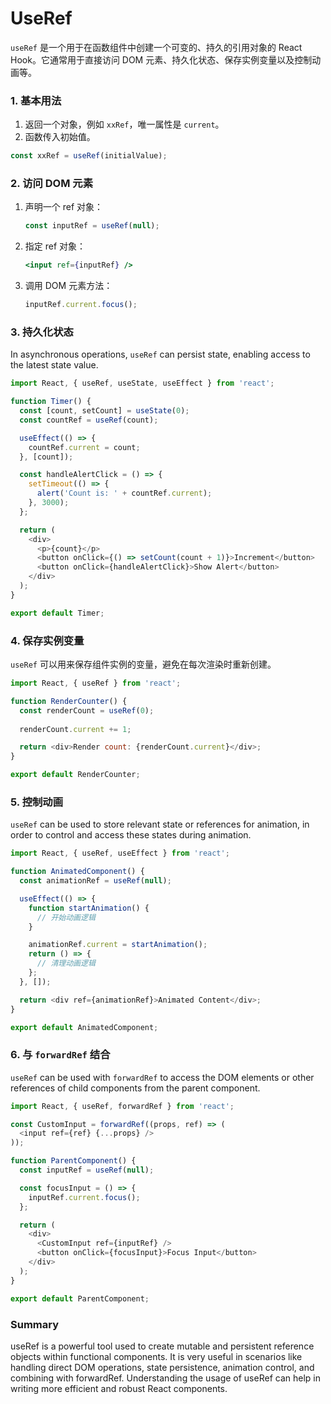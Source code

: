 # UseRef

`useRef` 是一个用于在函数组件中创建一个可变的、持久的引用对象的 React Hook。它通常用于直接访问 DOM 元素、持久化状态、保存实例变量以及控制动画等。

### 1. 基本用法

1. 返回一个对象，例如 `xxRef`，唯一属性是 `current`。
2. 函数传入初始值。

```javascript
const xxRef = useRef(initialValue);
```

### 2. 访问 DOM 元素

1. 声明一个 ref 对象：

   ```javascript
   const inputRef = useRef(null);
   ```

2. 指定 ref 对象：

   ```jsx
   <input ref={inputRef} />
   ```

3. 调用 DOM 元素方法：

   ```javascript
   inputRef.current.focus();
   ```

### 3. 持久化状态

In asynchronous operations, `useRef` can persist state, enabling access to the latest state value.

```javascript
import React, { useRef, useState, useEffect } from 'react';

function Timer() {
  const [count, setCount] = useState(0);
  const countRef = useRef(count);

  useEffect(() => {
    countRef.current = count;
  }, [count]);

  const handleAlertClick = () => {
    setTimeout(() => {
      alert('Count is: ' + countRef.current);
    }, 3000);
  };

  return (
    <div>
      <p>{count}</p>
      <button onClick={() => setCount(count + 1)}>Increment</button>
      <button onClick={handleAlertClick}>Show Alert</button>
    </div>
  );
}

export default Timer;
```

### 4. 保存实例变量

`useRef` 可以用来保存组件实例的变量，避免在每次渲染时重新创建。

```javascript
import React, { useRef } from 'react';

function RenderCounter() {
  const renderCount = useRef(0);
  
  renderCount.current += 1;

  return <div>Render count: {renderCount.current}</div>;
}

export default RenderCounter;
```

### 5. 控制动画

`useRef` can be used to store relevant state or references for animation, in order to control and access these states during animation.

```javascript
import React, { useRef, useEffect } from 'react';

function AnimatedComponent() {
  const animationRef = useRef(null);

  useEffect(() => {
    function startAnimation() {
      // 开始动画逻辑
    }

    animationRef.current = startAnimation();
    return () => {
      // 清理动画逻辑
    };
  }, []);

  return <div ref={animationRef}>Animated Content</div>;
}

export default AnimatedComponent;
```

### 6. 与 `forwardRef` 结合

`useRef` can be used with `forwardRef` to access the DOM elements or other references of child components from the parent component.

```javascript
import React, { useRef, forwardRef } from 'react';

const CustomInput = forwardRef((props, ref) => (
  <input ref={ref} {...props} />
));

function ParentComponent() {
  const inputRef = useRef(null);

  const focusInput = () => {
    inputRef.current.focus();
  };

  return (
    <div>
      <CustomInput ref={inputRef} />
      <button onClick={focusInput}>Focus Input</button>
    </div>
  );
}

export default ParentComponent;
```

### Summary

useRef is a powerful tool used to create mutable and persistent reference objects within functional components. It is very useful in scenarios like handling direct DOM operations, state persistence, animation control, and combining with forwardRef. Understanding the usage of useRef can help in writing more efficient and robust React components.